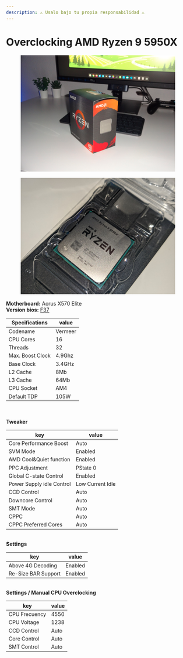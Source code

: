 ```yaml
---
description: ⚠️ Usalo bajo tu propia responsabilidad ⚠️
---
```


# Overclocking AMD Ryzen 9 5950X

<figure><img src="../.gitbook/assets/image (23).png" alt=""><figcaption></figcaption></figure>

<figure><img src="../.gitbook/assets/image (22).png" alt=""><figcaption></figcaption></figure>

**Motherboard:** Aorus X570 Elite\
**Version bios:** [F37](https://www.gigabyte.com/latam/Motherboard/X570-AORUS-ELITE-rev-10/support#support-dl-bios)

| Specifications   | value   |
| ---------------- | ------- |
| Codename         | Vermeer |
| CPU Cores        | 16      |
| Threads          | 32      |
| Max. Boost Clock | 4.9Ghz  |
| Base Clock       | 3.4GHz  |
| L2 Cache         | 8Mb     |
| L3 Cache         | 64Mb    |
| CPU Socket       | AM4     |
| Default TDP      | 105W    |

\
\
**Tweaker**

| key                       | value            |
| ------------------------- | ---------------- |
| Core Performance Boost    | Auto             |
| SVM Mode                  | Enabled          |
| AMD Cool\&Quiet function  | Enabled          |
| PPC Adjustment            | PState 0         |
| Global C-state Control    | Enabled          |
| Power Supply idle Control | Low Current Idle |
| CCD Control               | Auto             |
| Downcore Control          | Auto             |
| SMT Mode                  | Auto             |
| CPPC                      | Auto             |
| CPPC Preferred Cores      | Auto             |

\
**Settings**

| key                 | value   |
| ------------------- | ------- |
| Above 4G Decoding   | Enabled |
| Re-Size BAR Support | Enabled |

\
**Settings / Manual CPU Overclocking**

| key           | value |
| ------------- | ----- |
| CPU Frecuency | 4550  |
| CPU Voltage   | 1238  |
| CCD Control   | Auto  |
| Core Control  | Auto  |
| SMT Control   | Auto  |
